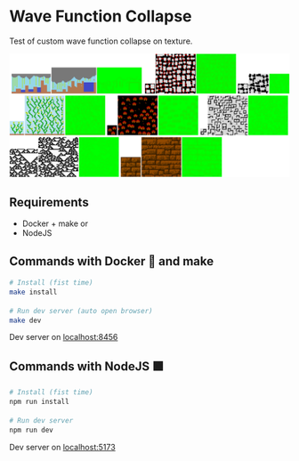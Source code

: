 # Wave Function Collapse

Test of custom wave function collapse on texture.

![Screenshot](./public/screenshot.png)

## Requirements

- Docker + make or
- NodeJS

## Commands with Docker 🐋 and make

```bash
# Install (fist time)
make install

# Run dev server (auto open browser)
make dev
```

Dev server on [localhost:8456](http://localhost:8456/)

## Commands with NodeJS 🟩

```bash
# Install (fist time)
npm run install

# Run dev server
npm run dev
```

Dev server on [localhost:5173](http://localhost:5173/)
